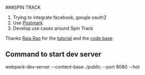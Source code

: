 ###SPIN TRACK

1. Trying to integrate facebook, google oauth2 
2. Use <a href='http://developer.postmarkapp.com/developer-send-api.html'>Postmark</a>
3. Develop use cases around Spin Track

Thanks <a href="https://twitter.com/rajaraodv">Raja Rao</a> for the <a href="https://medium.com/@rajaraodv/the-anatomy-of-a-react-redux-app-759282368c5a#.h7r8hjc83">tutorial</a> and the <a href="https://github.com/rajaraodv/react-redux-blog">code base</a> 

## Command to start dev server 
webpack-dev-server --content-base ./public --port 8080 --hot